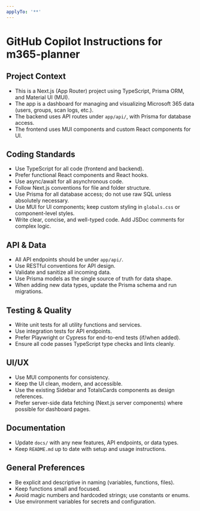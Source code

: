 ```yaml
---
applyTo: '**'
---
```


# GitHub Copilot Instructions for m365-planner

## Project Context
- This is a Next.js (App Router) project using TypeScript, Prisma ORM, and Material UI (MUI).
- The app is a dashboard for managing and visualizing Microsoft 365 data (users, groups, scan logs, etc.).
- The backend uses API routes under `app/api/`, with Prisma for database access.
- The frontend uses MUI components and custom React components for UI.

## Coding Standards
- Use TypeScript for all code (frontend and backend).
- Prefer functional React components and React hooks.
- Use async/await for all asynchronous code.
- Follow Next.js conventions for file and folder structure.
- Use Prisma for all database access; do not use raw SQL unless absolutely necessary.
- Use MUI for UI components; keep custom styling in `globals.css` or component-level styles.
- Write clear, concise, and well-typed code. Add JSDoc comments for complex logic.

## API & Data
- All API endpoints should be under `app/api/`.
- Use RESTful conventions for API design.
- Validate and sanitize all incoming data.
- Use Prisma models as the single source of truth for data shape.
- When adding new data types, update the Prisma schema and run migrations.

## Testing & Quality
- Write unit tests for all utility functions and services.
- Use integration tests for API endpoints.
- Prefer Playwright or Cypress for end-to-end tests (if/when added).
- Ensure all code passes TypeScript type checks and lints cleanly.

## UI/UX
- Use MUI components for consistency.
- Keep the UI clean, modern, and accessible.
- Use the existing Sidebar and TotalsCards components as design references.
- Prefer server-side data fetching (Next.js server components) where possible for dashboard pages.

## Documentation
- Update `docs/` with any new features, API endpoints, or data types.
- Keep `README.md` up to date with setup and usage instructions.

## General Preferences
- Be explicit and descriptive in naming (variables, functions, files).
- Keep functions small and focused.
- Avoid magic numbers and hardcoded strings; use constants or enums.
- Use environment variables for secrets and configuration.